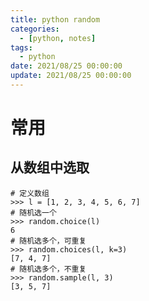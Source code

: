 ```yaml
---
title: python random
categories: 
  - [python, notes]
tags:
  - python
date: 2021/08/25 00:00:00
update: 2021/08/25 00:00:00
---
```


# 常用

## 从数组中选取

```shell
# 定义数组
>>> l = [1, 2, 3, 4, 5, 6, 7]
# 随机选一个
>>> random.choice(l)  			
6
# 随机选多个，可重复
>>> random.choices(l, k=3)
[7, 4, 7]
# 随机选多个，不重复
>>> random.sample(l, 3)
[3, 5, 7]
```

